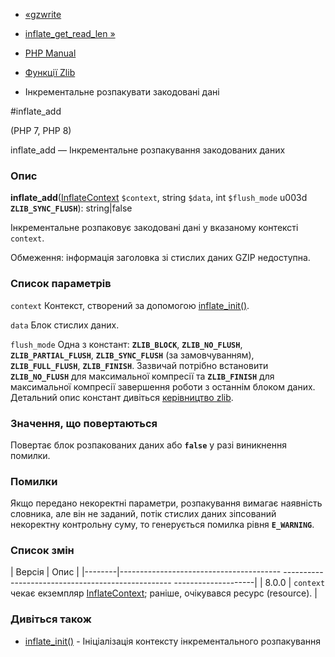 - [«gzwrite](function.gzwrite.md)
- [inflate_get_read_len »](function.inflate-get-read-len.md)

- [PHP Manual](index.md)
- [Функції Zlib](ref.zlib.md)
- Інкрементальне розпакувати закодовані дані

#inflate_add

(PHP 7, PHP 8)

inflate_add — Інкрементальне розпакування закодованих даних

### Опис

**inflate_add**([InflateContext](class.inflatecontext.md) `$context`,
string `$data`, int `$flush_mode` u003d **`ZLIB_SYNC_FLUSH`**):
string\|false

Інкрементальне розпаковує закодовані дані у вказаному
контексті `context`.

Обмеження: інформація заголовка зі стислих даних GZIP недоступна.

### Список параметрів

`context`
Контекст, створений за допомогою
[inflate_init()](function.inflate-init.md).

`data`
Блок стислих даних.

`flush_mode`
Одна з констант: **`ZLIB_BLOCK`**, **`ZLIB_NO_FLUSH`**,
**`ZLIB_PARTIAL_FLUSH`**, **`ZLIB_SYNC_FLUSH`** (за замовчуванням),
**`ZLIB_FULL_FLUSH`**, **`ZLIB_FINISH`**. Зазвичай потрібно встановити
**`ZLIB_NO_FLUSH`** для максимальної компресії та **`ZLIB_FINISH`** для максимальної компресії
завершення роботи з останнім блоком даних. Детальний опис констант
дивіться [керівництво zlib](http://www.zlib.net/manual.md).

### Значення, що повертаються

Повертає блок розпакованих даних або **`false`** у разі
виникнення помилки.

### Помилки

Якщо передано некоректні параметри, розпакування вимагає наявність
словника, але він не заданий, потік стислих даних зіпсований
некоректну контрольну суму, то генерується помилка рівня
**`E_WARNING`**.

### Список змін

| Версія | Опис |
|--------|---------------------------------------- -------------------------------------------------- --------------------|
| 8.0.0 | `context` чекає екземпляр [InflateContext](class.inflatecontext.md); раніше, очікувався ресурс (resource). |

### Дивіться також

- [inflate_init()](function.inflate-init.md) - Ініціалізація
контексту інкрементального розпакування
